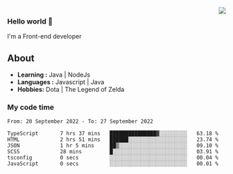 <img align='right' src="https://github-readme-stats.vercel.app/api?username=jumodada&show_icons=true&theme=vue">

### Hello world 👋

I'm a Front-end developer 
    
## About
-  **Learning :** Java | NodeJs
-  **Languages :** Javascript | Java
-  **Hobbies:** Dota | The Legend of Zelda

### My code time

<!--START_SECTION:waka-->

```text
From: 20 September 2022 - To: 27 September 2022

TypeScript       7 hrs 37 mins   ███████████████▓░░░░░░░░░   63.18 %
HTML             2 hrs 51 mins   ██████░░░░░░░░░░░░░░░░░░░   23.74 %
JSON             1 hr 5 mins     ██▒░░░░░░░░░░░░░░░░░░░░░░   09.10 %
SCSS             28 mins         █░░░░░░░░░░░░░░░░░░░░░░░░   03.91 %
tsconfig         0 secs          ░░░░░░░░░░░░░░░░░░░░░░░░░   00.04 %
JavaScript       0 secs          ░░░░░░░░░░░░░░░░░░░░░░░░░   00.01 %
```

<!--END_SECTION:waka-->
